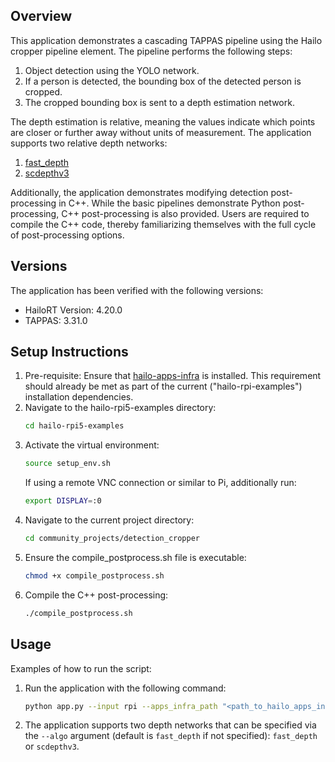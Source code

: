 ## Overview
This application demonstrates a cascading TAPPAS pipeline using the Hailo cropper pipeline element. The pipeline performs the following steps:
1. Object detection using the YOLO network.
2. If a person is detected, the bounding box of the detected person is cropped.
3. The cropped bounding box is sent to a depth estimation network.

The depth estimation is relative, meaning the values indicate which points are closer or further away without units of measurement. The application supports two relative depth networks:
1. [fast_depth](https://fastdepth.mit.edu/)
2. [scdepthv3](https://arxiv.org/abs/2211.03660)

Additionally, the application demonstrates modifying detection post-processing in C++. While the basic pipelines demonstrate Python post-processing, C++ post-processing is also provided. Users are required to compile the C++ code, thereby familiarizing themselves with the full cycle of post-processing options.

## Versions
The application has been verified with the following versions:
- HailoRT Version: 4.20.0
- TAPPAS: 3.31.0

## Setup Instructions
1. Pre-requisite: Ensure that [hailo-apps-infra](https://github.com/hailo-ai/hailo-apps-infra) is installed. This requirement should already be met as part of the current ("hailo-rpi-examples") installation dependencies.
2. Navigate to the hailo-rpi5-examples directory:
   ```bash
   cd hailo-rpi5-examples
   ```
3. Activate the virtual environment:
   ```bash
   source setup_env.sh
   ```
   If using a remote VNC connection or similar to Pi, additionally run:
   ```bash
   export DISPLAY=:0
   ```
4. Navigate to the current project directory:
   ```bash
   cd community_projects/detection_cropper
   ```
5. Ensure the compile_postprocess.sh file is executable:
   ```bash
   chmod +x compile_postprocess.sh
   ```
6. Compile the C++ post-processing:
   ```bash
   ./compile_postprocess.sh
   ```

## Usage
Examples of how to run the script:
1. Run the application with the following command:
   ```bash
   python app.py --input rpi --apps_infra_path "<path_to_hailo_apps_infra>" --algo fast_depth
   ```
2. The application supports two depth networks that can be specified via the `--algo` argument (default is `fast_depth` if not specified): `fast_depth` or `scdepthv3`.